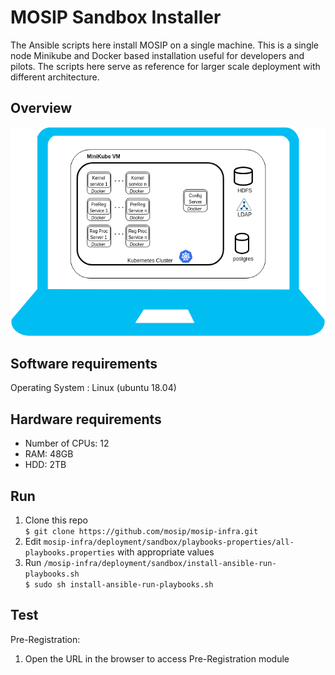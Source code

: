 # MOSIP Sandbox Installer
  
The Ansible scripts here install MOSIP on a single machine. This is a single node Minikube and Docker based installation useful for developers and pilots. The scripts here serve as reference for larger scale deployment with different architecture.

## Overview
![](images/sandbox-overview.png)

## Software requirements
Operating System : Linux (ubuntu 18.04)

## Hardware requirements
* Number of CPUs: 12
* RAM: 48GB
* HDD: 2TB

## Run
1. Clone this repo  
`$ git clone https://github.com/mosip/mosip-infra.git`
1. Edit `mosip-infra/deployment/sandbox/playbooks-properties/all-playbooks.properties` with appropriate values
1. Run `/mosip-infra/deployment/sandbox/install-ansible-run-playbooks.sh`     
`$ sudo sh install-ansible-run-playbooks.sh`

## Test
Pre-Registration:
1. Open the URL <TODO> in the browser to access Pre-Registration module
